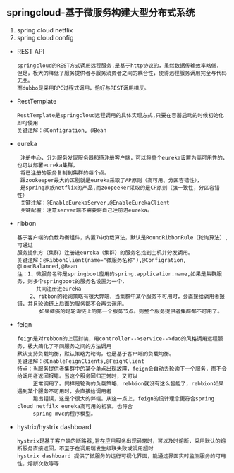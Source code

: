 ## springcloud-基于微服务构建大型分布式系统

1. spring cloud netflix
2. spring cloud config



*   REST API
    
    ````
    springcloud的REST方式调用远程服务,是基于http协议的，虽然数据传输效率略低，
    但是，极大的降低了服务提供者与服务消费者之间的耦合性，使得远程服务调用完全与代码无关。
    而dubbo是采用RPC过程式调用，恰好与REST调用相反。
    ````
    
*   RestTemplate

    ```
    RestTemplate是springcloud远程调用的具体实现方式,只要在容器启动的时候初始化即可使用
    关键注解：@Configration, @Bean
    ```

*   eureka
    
    ``````
     注册中心，分为服务发现服务器和待注册客户端，可以将单个eureka设置为高可用性的，也可以部署eureka集群，
     将已注册的服务复制到集群的每个点。
     跟zookeeper最大的区别就是eureka采取了AP原则（高可用、分区容错性），
     是spring家族netflix的产品,而zoopeeker采取的是CP原则（强一致性，分区容错性）
     关键注解：@EnableEurekaServer,@EnableEurekaClient
     关键配置：注意server端不需要将自己注册进eureka。
    ``````
   
*   ribbon
    ``````
    基于客户端的负载均衡组件，内置7中负载算法，默认是RoundRibbonRule（轮询算法）,可通过
    服务提供方（集群）注册进eureka（集群）的服务名找到主机并分发调用。
    关键注解：@RibbonClient(name="微服务名称"),@Configration, @LoadBalanced,@Bean
    注：1、微服务名称是springboot应用的spring.application.name,如果是集群服务，则多个springboot的服务名设置为一个，
          共同注册进eureka
        2、ribbon的轮询策略有很大弊端，当集群中某个服务不可用时，会直接给调用者报错，并且轮询链上后面的服务都不会再去调用。
           如果瘫痪的是轮询链上的第一个服务节点。则整个服务提供者集群都不可用了。
    ``````
   
*  feign

    ```
    feign是对rebbon的上层封装，用controller-->service-->dao的风格调用远程服务，极大简化了不同服务之间的方法调用
    默认支持负载均衡，默认策略为轮询。也是基于客户端的负载均衡。
    关键注解：@EnableFeignClients,@FeignClient
    特点：当服务提供者集群中的某个单点出现故障，feign会自动去轮询下一个服务，而不会给调用者返回报错。当这个服务回归正常时，又可以
         正常调用了。同样是轮询的负载策略，rebbion就没有这么智能了，rebbion如果遇到某个服务不可用时，会直接给调用者
         跑出错误，这是个很大的弊端。从这一点上，feign的设计理念更符合spring cloud netfilx eureka高可用的初衷。也符合
         spring mvc的程序模型。
    ```

* hystrix/hystrix dashboard

    ```
    hystrix是基于客户端的断路器,旨在应用服务出现异常时，可以及时熔断，采用默认的熔断服务直接返回，不至于在调用端发生级联失败或调用超时
    hystrix dashboard 提供了微服务的运行可视化界面，能通过界面实时监测服务的可用性，熔断次数等等
    ```